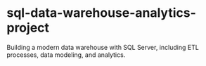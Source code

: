 # sql-data-warehouse-analytics-project
Building a modern data warehouse with SQL Server, including ETL processes, data modeling, and analytics.

